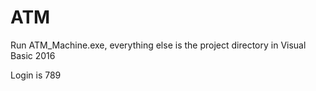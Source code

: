 # ATM

Run ATM_Machine.exe, everything else is the project directory in Visual Basic 2016

Login is 789
